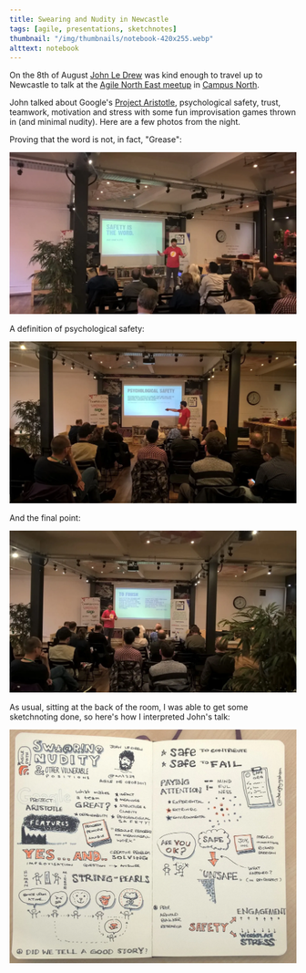 ```yaml
---
title: Swearing and Nudity in Newcastle
tags: [agile, presentations, sketchnotes]
thumbnail: "/img/thumbnails/notebook-420x255.webp"
alttext: notebook
---
```


On the 8th of August <a href="http://wisenoodle.me/">John Le Drew</a> was kind enough to
travel up to Newcastle to talk at the <a href="http://www.meetup.com/Agile-North-East/">Agile North East meetup</a>
in <a href="http://campusnorth.co.uk/">Campus North</a>.

John talked about Google's <a href="https://rework.withgoogle.com/guides/understanding-team-effectiveness/steps/introduction/">Project Aristotle</a>,
psychological safety, trust, teamwork, motivation and stress with some fun improvisation
games thrown in (and minimal nudity). Here are a few photos from the night.

Proving that the word is not, in fact, "Grease":

<img src="/img/posts/swearing-and-nudity-in-newcastle/WP_20170808_18_37_23_Pro.webp" alt="antz29" class="u-max-full-width" />

A definition of psychological safety:

<img src="/img/posts/swearing-and-nudity-in-newcastle/WP_20170808_18_56_29_Pro.webp" alt="antz29" class="u-max-full-width" />

And the final point:

<img src="/img/posts/swearing-and-nudity-in-newcastle/WP_20170808_19_58_05_Pro.webp" alt="antz29" class="u-max-full-width" />

As usual, sitting at the back of the room, I was able to get some sketchnoting done,
so here's how I interpreted John's talk:

<img src="/img/posts/swearing-and-nudity-in-newcastle/WP_20170809_13_17_10_Pro.webp" alt="sketchnote" class="u-max-full-width" />
